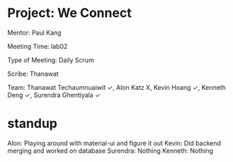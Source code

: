 # Project: We Connect
Mentor: Paul Kang

Meeting Time: lab02

Type of Meeting: Daily Scrum

Scribe: Thanawat

Team: Thanawat Techaumnuaiwit ✓, Alon Katz X, Kevin Hoang ✓, Kenneth Deng ✓, Surendra Ghentiyala ✓

# standup
Alon: Playing around with material-ui and figure it out
Kevin: Did backend merging and worked on database
Surendra: Nothing
Kenneth: Nothing
